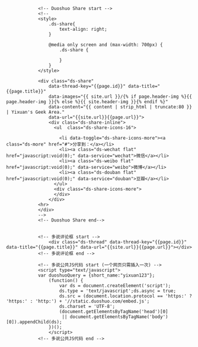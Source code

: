 
                <!-- Duoshuo Share start -->
                <!--
                <style>
                    .ds-share{
                        text-align: right;
                    }

                    @media only screen and (max-width: 700px) {
                        .ds-share {

                        }
                    }
                </style>

                <div class="ds-share"
                    data-thread-key="{{page.id}}" data-title="{{page.title}}"
                    data-images="{{ site.url }}/{% if page.header-img %}{{ page.header-img }}{% else %}{{ site.header-img }}{% endif %}"
                    data-content="{{ content | strip_html | truncate:80 }} | Yixuan's Geek Area."
                    data-url="{{site.url}}{{page.url}}">
                    <div class="ds-share-inline">
                      <ul  class="ds-share-icons-16">

                        <li data-toggle="ds-share-icons-more"><a class="ds-more" href="#">分享到：</a></li>
                        <li><a class="ds-wechat flat" href="javascript:void(0);" data-service="wechat">微信</a></li>
                        <li><a class="ds-weibo flat" href="javascript:void(0);" data-service="weibo">微博</a></li>
                        <li><a class="ds-douban flat" href="javascript:void(0);" data-service="douban">豆瓣</a></li>
                      </ul>
                      <div class="ds-share-icons-more">
                      </div>
                    </div>
                <hr>
                </div>
                -->
                <!-- Duoshuo Share end-->


                <!-- 多说评论框 start -->
					<div class="ds-thread" data-thread-key="{{page.id}}" data-title="{{page.title}}" data-url="{{site.url}}{{page.url}}"></div>
                <!-- 多说评论框 end -->

                <!-- 多说公共JS代码 start (一个网页只需插入一次) -->
                <script type="text/javascript">
                var duoshuoQuery = {short_name:"yixuan123"};
					(function() {
						var ds = document.createElement('script');
						ds.type = 'text/javascript';ds.async = true;
						ds.src = (document.location.protocol == 'https:' ? 'https:' : 'http:') + '//static.duoshuo.com/embed.js';
						ds.charset = 'UTF-8';
						(document.getElementsByTagName('head')[0]
						 || document.getElementsByTagName('body')[0]).appendChild(ds);
					})();
					</script>
                <!-- 多说公共JS代码 end -->


<!-- .......................................................... -->
